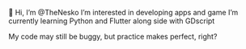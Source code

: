 👋 Hi, I’m @TheNesko
I’m interested in developing apps and game
I’m currently learning Python and Flutter along side with GDscript

My code may still be buggy, but practice makes perfect, right?
